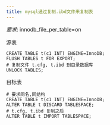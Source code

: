 ```yaml
---
title: mysql通过复制.ibd文件来复制表
---
```


*要求*: innodb_file_per_table=on

源表
```
CREATE TABLE t(c1 INT) ENGINE=InnoDB;
FLUSH TABLES t FOR EXPORT;
# 复制文件 t.cfg, t.ibd 到目录数据库
UNLOCK TABLES;
```

目标表
```
# 要求同名,同结构
CREATE TABLE t(c1 INT) ENGINE=InnoDB;
ALTER TABLE t DISCARD TABLESPACE;
# t.cfg, t.ibd 复制之后
ALTER TABLE t IMPORT TABLESPACE;
```